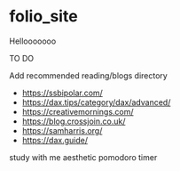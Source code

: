 # folio_site


Hellooooooo


TO DO

Add recommended reading/blogs directory
- https://ssbipolar.com/
- https://dax.tips/category/dax/advanced/
- https://creativemornings.com/
- https://blog.crossjoin.co.uk/
- https://samharris.org/
- https://dax.guide/


study with me aesthetic pomodoro timer
